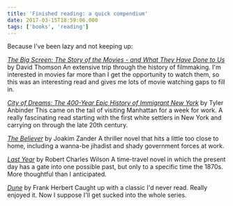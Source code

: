```yaml
---
title: 'Finished reading: a quick compendium'
date: 2017-03-15T18:59:06.000
tags: ['books', 'reading']
---
```


Because I've been lazy and not keeping up:

[_The Big Screen: The Story of the Movies - and What They Have Done to Us_](http://amzn.to/2nbjntH) by David Thomson An extensive trip through the history of filmmaking. I'm interested in movies far more than I get the opportunity to watch them, so this was an interesting read and gives me lots of movie watching gaps to fill in.

[_City of Dreams: The 400-Year Epic History of Immigrant New York_](http://amzn.to/2m1iaFz) by Tyler Anbinder This came on the tail of visiting Manhattan for a week for work. A really fascinating read starting with the first white settlers in New York and carrying on through the late 20th century.

[_The Believer_](http://amzn.to/2nbbh4m) by Joakim Zander A thriller novel that hits a little too close to home, including a wanna-be jihadist and shady government forces at work.

[_Last Year_](http://amzn.to/2n0u2qw) by Robert Charles Wilson A time-travel novel in which the present day has a gate into one possible past, but only to a specific time the 1870s. More thoughtful than I anticipated.

[_Dune_](http://amzn.to/2n0FKl7) by Frank Herbert Caught up with a classic I'd never read. Really enjoyed it. Now I suppose I'll get sucked into the whole series.
